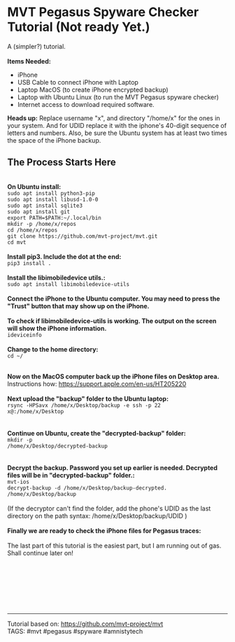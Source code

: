 # MVT Pegasus Spyware Checker Tutorial (Not ready Yet.)
A (simpler?) tutorial.
<br>
<br>
<b>Items Needed:</b>
* iPhone 
* USB Cable to connect iPhone with Laptop
* Laptop MacOS (to create iPhone encrypted backup)
* Laptop with Ubuntu Linux (to run the MVT Pegasus spyware checker)
* Internet access to download required software.

<b>Heads up:</b> Replace username "x", and directory "/home/x" for the ones in your system. And for UDID replace it with the iphone's 40-digit sequence of letters and numbers. Also, be sure the Ubuntu system has at least two times the space of the iPhone backup.</b>

## The Process Starts Here
<br>
<b>On Ubuntu install:</b><br>
<code>sudo apt install python3-pip</code><br>
<code>sudo apt install libusd-1.0-0</code><br>
<code>sudo apt install sqlite3</code><br>
<code>sudo apt install git</code><br>
<code>export PATH=$PATH:~/.local/bin</code><br>
<code>mkdir -p /home/x/repos</code><br>
<code>cd /home/x/repos</code><br>
<code>git clone https://github.com/mvt-project/mvt.git</code><br>
<code>cd mvt</code><br>
<br>
<b>Install pip3. Include the dot at the end:</b><br>
<code>pip3 install .</code><br>
<br>
<b>Install the libimobiledevice utils.:</b><br>
<code>sudo apt install libimobiledevice-utils</code><br>
<br>
<b>Connect the iPhone to the Ubuntu computer. You may need to press the "Trust" button that may show up on the iPhone.</b><br>
<br>
<b>To check if libimobiledevice-utils is working. The output on the screen will show the iPhone information.</b><br>
<code>ideviceinfo</code><br>
<br>
<b>Change to the home directory:</b><br>
<code>cd ~/</code></br>
</br>

<b>Now on the MacOS computer back up the iPhone files on Desktop area.</b><br>
Instructions how: https://support.apple.com/en-us/HT205220<br>
<br>
<b>Next upload the "backup" folder to the Ubuntu laptop:</b><br>
<code>rsync -HPSavx /home/x/Desktop/backup -e ssh -p 22 x@<hostIP>:/home/x/Desktop </code><br>
<br>
<br>
<b>Continue on Ubuntu, create the "decrypted-backup" folder: </b><br>
<code>mkdir -p /home/x/Desktop/decrypted-backup </code><br>
<br>  
<b>Decrypt the backup. Password you set up earlier is needed. Decrypted files will be in "decrypted-backup" folder.:</b><br>
<code>mvt-ios decrypt-backup -d /home/x/Desktop/backup-decrypted. /home/x/Desktop/backup</code><br>
<br>
(If the decryptor can't find the folder, add the phone's UDID as the last directory on the path syntax: /home/x/Desktop/backup/UDID )
<br>
<br>
<b>Finally we are ready to check the iPhone files for Pegasus traces:</b><br>
<br>
The last part of this tutorial is the easiest part, but I am running out of gas. Shall continue later on!

<br><br><br><br><br><br>









---------------------------------------------------------------------------------------
Tutorial based on: https://github.com/mvt-project/mvt <br>
TAGS: #mvt #pegasus #spyware #amnistytech  <br>
<br>
